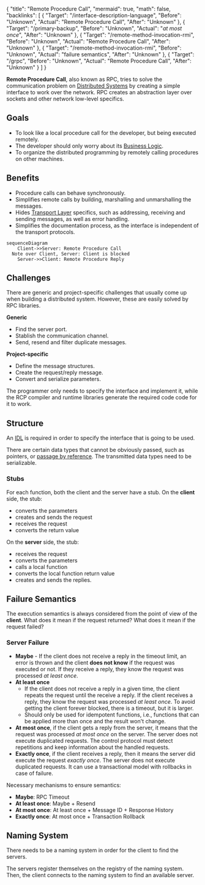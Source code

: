 {
	"title": "Remote Procedure Call",
	"mermaid": true,
	"math": false,
	"backlinks": [
		{
			"Target": "/interface-description-language",
			"Before": "Unknown",
			"Actual": "Remote Procedure Call",
			"After": "Unknown"
		},
		{
			"Target": "/primary-backup",
			"Before": "Unknown",
			"Actual": "*at most once*",
			"After": "Unknown"
		},
		{
			"Target": "/remote-method-invocation-rmi",
			"Before": "Unknown",
			"Actual": "Remote Procedure Call",
			"After": "Unknown"
		},
		{
			"Target": "/remote-method-invocation-rmi",
			"Before": "Unknown",
			"Actual": "failure semantics",
			"After": "Unknown"
		},
		{
			"Target": "/grpc",
			"Before": "Unknown",
			"Actual": "Remote Procedure Call",
			"After": "Unknown"
		}
	]
}

**Remote Procedure Call**, also known as RPC, tries to solve the communication problem on [Distributed Systems](/distributed-systems/) by creating a simple interface to work over the network. RPC creates an abstraction layer over sockets and other network low-level specifics.

## Goals

- To look like a local procedure call for the developer, but being executed remotely.
- The developer should only worry about its [Business Logic](/business-logic/).
- To organize the distributed programming by remotely calling procedures on other machines.

## Benefits

- Procedure calls can behave synchronously.
- Simplifies remote calls by building, marshalling and unmarshalling the messages.
- Hides [Transport Layer](/transport-layer/) specifics, such as addressing, receiving and sending messages, as well as error handling.
- Simplifies the documentation process, as the interface is independent of the transport protocols.


```mermaid
sequenceDiagram
	Client->>Server: Remote Procedure Call
  Note over Client, Server: Client is blocked
	Server->>Client: Remote Procedure Reply
```

## Challenges

There are generic and project-specific challenges that usually come up when building a distributed system. However, these are easily solved by RPC libraries.

**Generic**

- Find the server port.
- Stablish the communication channel.
- Send, resend and filter duplicate messages.

**Project-specific**

- Define the message structures.
- Create the request/reply message.
- Convert and serialize parameters.

The programmer only needs to specify the interface and implement it, while the RCP compiler and runtime libraries generate the required code code for it to work.

## Structure

An [IDL](Interface%20Description%20Language) is required in order to specify the interface that is going to be used.

There are certain data types that cannot be obviously passed, such as pointers, or [passage by reference](Programming%20Fundamentals#parameters). The transmitted data types need to be serializable.

### Stubs

For each function, both the client and the server have a stub. On the **client** side, the stub:

- converts the parameters
- creates and sends the request
- receives the request
- converts the return value

On the **server** side, the stub:

- receives the request
- converts the parameters
- calls a local function
- converts the local function return value
- creates and sends the replies.

## Failure Semantics

The execution semantics is always considered from the point of view of the **client**. What does it mean if the request returned? What does it mean if the request failed?

### Server Failure

- **Maybe** - If the client does not receive a reply in the timeout limit, an error is thrown and the client **does not know** if the request was executed or not. If they receive a reply, they know the request was processed *at least once*.
- **At least once**
  - If the client does not receive a reply in a given time, the client repeats the request until the receive a reply. If the client receives a reply, they know the request was processed *at least once*. To avoid getting the client forever blocked, there is a timeout, but it is larger.
  - Should only be used for idempotent functions, i.e., functions that can be applied more than once and the result won't change.
- **At most once**, if the client gets a reply from the server, it means that the request was processed *at most once* on the server. The server does not execute duplicated requests. The control protocol must detect repetitions and keep information about the handled requests.
- **Exactly once**, if the client receives a reply, then it means the server did execute the request *exactly once*. The server does not execute duplicated requests. It can use a transactional model with rollbacks in case of failure.

Necessary mechanisms to ensure semantics:

- **Maybe**: RPC Timeout
- **At least once**: Maybe + Resend
- **At most once**: At least once + Message ID + Response History
- **Exactly once**: At most once + Transaction Rollback

## Naming System

There needs to be a naming system in order for the client to find the servers.

The servers register themselves on the registry of the naming system. Then, the client connects to the naming system to find an available server.
